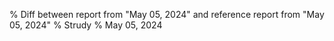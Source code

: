 % Diff between report from "May 05, 2024" and reference report from "May 05, 2024"
% Strudy
% May 05, 2024


